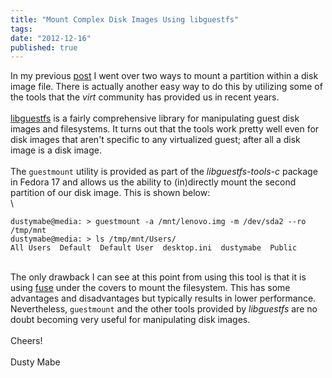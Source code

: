 ```yaml
---
title: "Mount Complex Disk Images Using libguestfs"
tags:
date: "2012-12-16"
published: true
---
```


In my previous
[post](/2012/12/15/mounting-a-partition-within-a-disk-image/) I went
over two ways to mount a partition within a disk image file. There is
actually another easy way to do this by utilizing some of the tools that
the *virt* community has provided us in recent years.\
\
[libguestfs](http://libguestfs.org/) is a fairly comprehensive library
for manipulating guest disk images and filesystems. It turns out that
the tools work pretty well even for disk images that aren't specific to
any virtualized guest; after all a disk image is a disk image.\
\
The `guestmount` utility is provided as part of the *libguestfs-tools-c*
package in Fedora 17 and allows us the ability to (in)directly mount the
second partition of our disk image. This is shown below:\
\

```nohighlight
dustymabe@media: > guestmount -a /mnt/lenovo.img -m /dev/sda2 --ro /tmp/mnt
dustymabe@media: > ls /tmp/mnt/Users/
All Users  Default  Default User  desktop.ini  dustymabe  Public
```

\
The only drawback I can see at this point from using this tool is that
it is using [fuse](http://fuse.sourceforge.net/) under the covers to
mount the filesystem. This has some advantages and disadvantages but
typically results in lower performance. Nevertheless, `guestmount` and
the other tools provided by *libguestfs* are no doubt becoming very
useful for manipulating disk images.\
\
Cheers!\
\
Dusty Mabe
